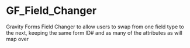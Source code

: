 # GF_Field_Changer
Gravity Forms Field Changer to allow users to swap from one field type to the next, keeping the same form ID# and as many of the attributes as will map over
